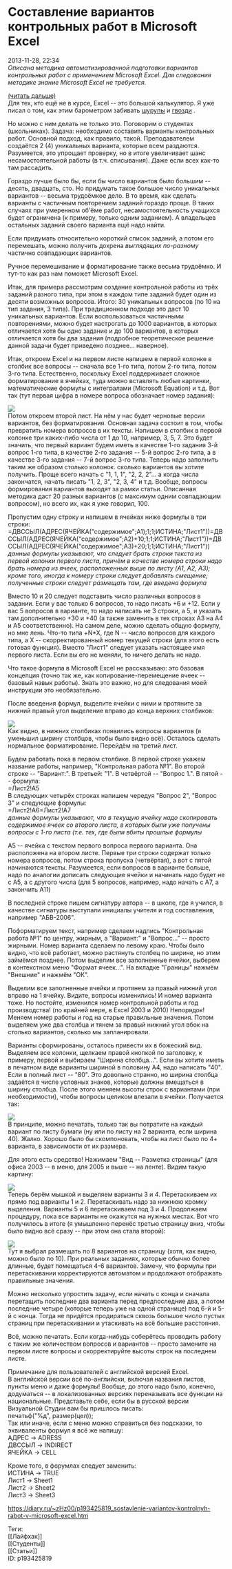 Составление вариантов контрольных работ в Microsoft Excel
==========================================================

   
 2013-11-28, 22:34   
   *Описана методика автоматизированной подготовки вариантов контрольных работ с применением Microsoft Excel. Для следования методике знание Microsoft Excel не требуется.*    
   
  [(читать дальше)](https://zHz00.diary.ru/p193425819.htm?index=1#linkmore193425819m1)      
 Для тех, кто ещё не в курсе, Excel -- это большой калькулятор. Я уже писал о том, как этим барометром забивать  [шурупы](TODO)  и  [гвозди](Программирование%20на%20Си%20с%20помощью%20Excel)  .   
   
 Но можно с ним делать не только это. Поговорим о студентах (школьниках). Задача: необходимо составить варианты контрольных работ. Основной подход, как правило, такой. Преподавателем создаётся 2 (4) уникальных варианта, которые всем раздаются. Разумеется, это упрощает проверку, но в итоге увеличивает шанс несамостоятельной работы (в т.ч. списывания). Даже если всех как-то там рассадить.   
   
 Гораздо лучше было бы, если бы число вариантов было большим -- десять, двадцать, сто. Но придумать такое большое число уникальных вариантов -- весьма трудоёмкое дело. В то время, как сделать варианты с частичным повторением заданий гораздо проще. В таких случаях при умеренном об'ёме работ, несамостоятельность учащихся будет ограничена (к примеру, только одним заданием). А владельцев остальных заданий своего варианта ещё надо найти.   
   
 Если придумать относительно короткий список заданий, а потом его перемешать, можно получить дохрена  *выглядящих по-разному*  частично совпадающих вариантов.   
   
 Ручное перемешивание и форматирование также весьма трудоёмко. И тут-то как раз нам поможет Microsoft Excel.   
   
 Итак, для примера рассмотрим создание контрольной работы из трёх заданий разного типа, при этом в каждом типе заданий будет один из десяти возможных вопросов. Итого: 30 уникальных вопросов (по 10 на тип задания, 3 типа). При традиционном подходе это даст 10 уникальных вариантов. Если воспользоваться частичными повторениями, можно будет настрогать до 1000 вариантов, в которых отличается хотя бы одно задание и до 100 вариантов, в которых отличается хотя бы два задания (подробное теоретическое решение данной задачи будет приведено позднее... наверное).   
   
 Итак, откроем Excel и на первом листе напишем в первой колонке в столбик все вопросы -- сначала все 1-го типа, потом 2-го типа, потом 3-го типа. Естественно, поскольку Excel поддерживает сложное форматирование в ячейках, туда можно вставлять любые картинки, математические формулы с интегралами (Microsoft Equation) и т.д. Вот так (тут первая цифра в номере вопроса обозначает номер задания):   
   
  ![](pics/53d0e4ab7183.png)    
 Потом откроем второй лист. На нём у нас будет черновые версии вариантов, без форматирования. Основная задача состоит в том, чтобы превратить номера вопросов в их тексты. Напишем в столбик в первой колонке три каких-либо числа от 1 до 10, например, 3, 5, 7. Это будет значить, что первый вариант будем иметь в качестве 1-го задания 3-й вопрос 1-го типа, в качестве 2-го задания -- 5-й вопрос 2-го типа, а в качестве 3-го задания -- 7-й вопрос 3-го типа. Теперь надо заполнить таким же образом столько колонок. сколько вариантов вы хотите получить. Проще всего начать с "1, 1, 1", "2, 2, 2"... а когда числа закончатся, начать писать "1, 2, 3", "2, 3, 4" и т.д. Вообще, вопросы формирования вариантов выходят за рамки статьи. Описанная методика даст 20 разных вариантов (с максимум одним совпадающим вопросом), но всего их, как я уже говорил, 100.   
   
 Пропустим одну строку и напишем в ячейках ниже формулы в три строки:   
 =ДВССЫЛ(АДРЕС(ЯЧЕЙКА("содержимое";A1);1;1;ИСТИНА;"Лист1"))=ДВССЫЛ(АДРЕС(ЯЧЕЙКА("содержимое";A2)+10;1;1;ИСТИНА;"Лист1"))=ДВССЫЛ(АДРЕС(ЯЧЕЙКА("содержимое";A3)+20;1;1;ИСТИНА;"Лист1"))   
  *данные формулы указывают, что следует брать строки текста из первой колонки первого листа, причём в качестве номера строки надо брать номера из ячеек, расположенных выше по листу (A1, A2, A3); кроме того, иногда к номеру строки следует добавлять смещение; полученные строки следует размещать там, где введена формула*    
   
 Вместо 10 и 20 следует подставить число различных вопросов в задании. Если у вас только 6 вопросов, то надо писать +6 и +12. Если у вас 5 вопросов в варианте, то надо написать не 3 строки, а 5, и указать там дополнительно +30 и +40 (а также заменить в тех строках A3 на A4 и A5 соответственно). На самом деле, можно сделать общую формулу, но мне лень. Что-то типа +N*X, где N -- число вопросов для каждого типа, а X -- скорректированный номер текущей строки (для этого есть готовая функция). Вместо "Лист1" следует указать настоящее имя первого листа. Если вы его не меняли, то ничего делать не надо.   
   
 Что такое формула в Microsoft Excel не рассказываю: это базовая концепция (точно так же, как копирование-перемещение ячеек -- базовый навык работы). Знать это важно, но для следования моей инструкции это необязательно.   
   
 После введения формул, выделите ячейки с ними и протяните за нижний правый угол выделение вправо до конца верхних столбиков:   
   
  ![](pics/69770f24938a.png)    
 Как видно, в нижних столбиках появились вопросы вариантов (я уменьшил ширину столбцов, чтобы было видно всё). Осталось сделать нормальное форматирование. Перейдём на третий лист.   
   
 Будем работать пока в первом столбике. В первой строке укажем название работы, например, "Контрольная работа №1". Во второй строке -- "Вариант:". В третьей: "1". В четвёртой -- "Вопрос 1.". В пятой -- формула:   
 =Лист2!A5   
 В следующих четырёх строках напишем чередуя "Вопрос 2", "Вопрос 3" и следующие формулы:   
 =Лист2!A6=Лист2!A7   
  *данные формулы указывают, что в текущую ячейку надо скопировать содержимое ячеек со второго листа, в которых были уже получены вопросы с 1-го листа (т.е. тех, где были вбиты прошлые формулы*    
   
 A5 -- ячейка с текстом первого вопроса первого варианта. Она расположена на втором листе. Первые три строки содержат только номера вопросов, потом строка пропуска (четвёртая), а вот с пятой начинаются тексты. Разумеется, если вопросов в варианте больше, надо по аналогии дописать следующие ячейки и начинать надо будет не с A5, а с другого числа (для 5 вопросов, например, надо начать с A7, а закончить A11)   
   
 В последней строке пишем сигнатуру автора -- в школе, где я учился, в качестве сигнатуры выступали инициалы учителя и год составления, например "АБВ-2006".   
   
 Поформатируем текст, например сделаем надпись "Контрольная работа №1" по центру, жирным, а "Вариант:" и "Вопрос..." -- просто жирными. Номер варианта сделаем по левому краю. Чтобы было видно, что всё работает, можно растянуть столбец по ширине, но этим займёмся позднее. Потом выделим все заполненные ячейки, выберем в контекстном меню "Формат ячеек...". На вкладке "Границы" нажмём "Внешние" и нажмём "ОК".   
   
 Выделим все заполненные ячейки и протянем за правый нижний угол вправо на 1 ячейку. Видите, вопросы изменились! И номер варианта тоже. Но постойте, изменился номер контрольной работы и год производства! (по крайней мере, в Excel 2003 и 2010) Непорядок! Меняем номер работы и год на старые правильные значения. Потом выделяем уже два столбца и тянем за правый нижний угол вбок на столько вариантов, сколько мы запланировали.   
   
 Варианты сформированы, осталось привести их в божеский вид. Выделяем все колонки, щелкаем правой кнопкой по заголовку, к примеру, первой и выбираем "Ширина столбца...". Если вы хотите иметь в печатном виде варианты шириной в половину A4, надо написать "40". Если в полный лист -- "80". Это довольно странно, но ширина столбца задаётся в числе условных знаков, которые должны вмещаться в ширину столбца. После этого меняем высоты строк с вариантами (при необходимости), чтобы вопросы целиком влезали в ячейки. Получается так:   
   
  ![](pics/f215145dae70.png)    
 В принципе, можно печатать, только так вы потратите на каждый вариант по листу бумаги (ну или по листу на 2 варианта, если ширина 40). Жалко. Хорошо было бы скомпоновать, чтобы на лист было по 4+ варианта, в зависимости от их размера.   
   
 Для этого есть средство! Нажимаем "Вид -- Разметка страницы" (для офиса 2003 -- в меню, для 2005 и выше -- на ленте). Видим такую картину:   
   
  ![](pics/e3b0b2c9c350.png)    
 Теперь берём мышкой и выделяем варианты 3 и 4. Перетаскиваем их прямо под варианты 1 и 2. Перетаскивать надо за нижнюю кромку выделения. Варианты 5 и 6 перетаскиваем под 3 и 4. Продолжаем процедуру, пока все варианты не окажутся на нужных местах. Вот что получилось в итоге (я умышленно перенёс третью страницу вниз, чтобы было видно всё сразу -- при этом она стала второй):   
   
  ![](pics/77c75803d36f.png)    
 Тут я выбрал размещать по 8 вариантов на страницу (хотя, как видно, можно было по 10). При реальных заданиях, которые обычно более длинные, будет помещаться 4-6 вариантов. Замечу, что формулы при перетаскивании корректируются автоматом и продолжают отображать правильные значения.   
   
 Можно несколько упростить задачу, если начать с конца и сначала перетащить последние два варианта перед предпоследние два, а потом последние четыре (которые теперь уже на одной странице) под 6-й и 5-й с конца. Тогда не придётся продираться сквозь большое число пустых страниц при перетаскивании и утаскивать на всё большие расстояния.   
   
 Всё, можно печатать. Если когда-нибудь соберётесь проводить работу с таким же количеством вопросов и вариантов -- просто замените на первом листе вопросы и скорректируйте высоты строк на последнем листе.   
   
   
 Примечание для пользователей с английской версией Excel.   
 В английской версии всё по-английски, включая названия листов, пункты меню и даже формулы! Вообще, до этого надо было, конечно, додуматься -- в локализованных версиях переназывать все функции на национальные. Представьте себе, если бы в русской версии Визуальной Студии вам бы пришлось писать:   
 печатьф("%д", размер(цел));   
 Так или иначе, если с меню можно справиться без подсказки, то эквиваленты формул я всё же напишу:   
 АДРЕС -> ADRESS   
 ДВССЫЛ -> INDIRECT   
 ЯЧЕЙКА -> CELL   
   
 Кроме того, в форумлах следует заменить:   
 ИСТИНА -> TRUE   
 Лист1 -> Sheet1   
 Лист2 -> Sheet2   
 Лист3 -> Sheet3   
   
   
     
    
 <https://diary.ru/~zHz00/p193425819_sostavlenie-variantov-kontrolnyh-rabot-v-microsoft-excel.htm>   
   
 Теги:   
 [[Лайфхак]]   
 [[Студенты]]   
 [[Статьи]]   
 ID: p193425819